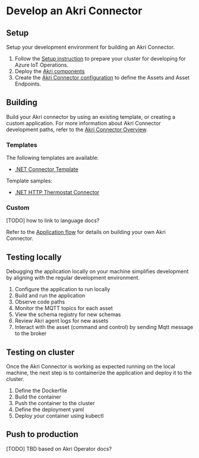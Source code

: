 # Develop an Akri Connector

## Setup

Setup your development environment for building an Akri Connector.

1. Follow the [Setup instruction](/doc/setup.md) to prepare your cluster for developing for Azure IoT Operations.
1. Deploy the [Akri components](setup.md)
1. Create the [Akri Connector configuration](configure.md) to define the Assets and Asset Endpoints.

## Building

Build your Akri connector by using an existing template, or creating a custom application. For more information about Akri Connector development paths, refer to the [Akri Connector Overview](README.md#development-paths).

### Templates

The following templates are available:

* [.NET Connector Template](/dotnet/samples/GenericConnectorWorkerService)

Template samples:

* [.NET HTTP Thermostat Connector](/dotnet/samples/HttpThermostatConnectorApp)

### Custom

[TODO] how to link to language docs?

Refer to the [Application flow](flow.md) for details on building your own Akri Connector.

## Testing locally

<TBD>

Debugging the application locally on your machine simplifies development by aligning with the regular development environment.

1. Configure the application to run locally
1. Build and run the application
1. Observe code paths
1. Monitor the MQTT topics for each asset
1. View the schema registry for new schemas
1. Review Akri agent logs for new assets
1. Interact with the asset (command and control) by sending Mqtt message to the broker

## Testing on cluster

Once the Akri Connector is working as expected running on the local machine, the next step is to containerize the application and deploy it to the cluster.

1. Define the Dockerfile
1. Build the container
1. Push the container to the cluster
1. Define the deployment yaml
1. Deploy your container using kubectl

## Push to production

[TODO] TBD based on Akri Operator docs?
